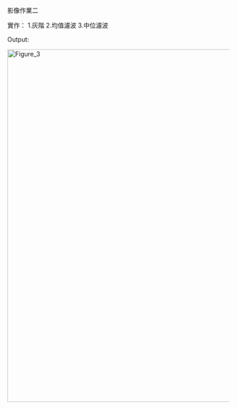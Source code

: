 影像作業二

實作：
1.灰階
2.均值濾波
3.中位濾波

Output:

<img width="1600" height="800" alt="Figure_3" src="https://github.com/user-attachments/assets/b06d10b7-6216-44ea-b952-b8744d4e3fb3" />

